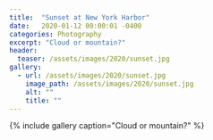 ```yaml
---
title:  "Sunset at New York Harbor"
date:   2020-01-12 00:00:01 -0400
categories: Photography
excerpt: "Cloud or mountain?"
header:
  teaser: /assets/images/2020/sunset.jpg
gallery:
  - url: /assets/images/2020/sunset.jpg
    image_path: /assets/images/2020/sunset.jpg
    alt: ""
    title: ""
---
```


{% include gallery caption="Cloud or mountain?" %}

